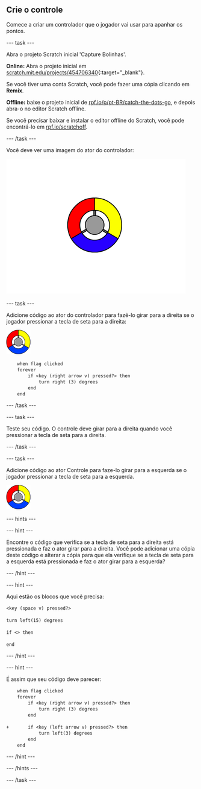 ## Crie o controle

Comece a criar um controlador que o jogador vai usar para apanhar os pontos.

--- task ---

Abra o projeto Scratch inicial 'Capture Bolinhas'.

**Online:** Abra o projeto inicial em [scratch.mit.edu/projects/454706340](https://scratch.mit.edu/projects/454706340){:target="_blank"}.

Se você tiver uma conta Scratch, você pode fazer uma cópia clicando em **Remix**.

**Offline:** baixe o projeto inicial de [rpf.io/p/pt-BR/catch-the-dots-go](http://rpf.io/p/pt-BR/catch-the-dots-go), e depois abra-o no editor Scratch offline.

Se você precisar baixar e instalar o editor offline do Scratch, você pode encontrá-lo em [rpf.io/scratchoff](http://rpf.io/scratchoff).

--- /task ---

Você deve ver uma imagem do ator do controlador:

![captura de tela](images/dots-controller.png)

--- task ---

Adicione código ao ator do controlador para fazê-lo girar para a direita se o jogador pressionar a tecla de seta para a direita:

![Ator Controle](images/controller-sprite.png)

```blocks3
    when flag clicked
    forever
        if <key (right arrow v) pressed?> then
            turn right (3) degrees
        end
    end
```

--- /task ---

--- task ---

Teste seu código. O controle deve girar para a direita quando você pressionar a tecla de seta para a direita.

--- /task ---

--- task ---

Adicione código ao ator Controle para faze-lo girar para a esquerda se o jogador pressionar a tecla de seta para a esquerda.

![Ator Controle](images/controller-sprite.png)

--- hints ---


--- hint ---

Encontre o código que verifica se a tecla de seta para a direita está pressionada e faz o ator girar para a direita. Você pode adicionar uma cópia deste código e alterar a cópia para que ela verifique se a tecla de seta para a esquerda está pressionada e faz o ator girar para a esquerda?

--- /hint ---

--- hint ---

Aqui estão os blocos que você precisa:

```blocks3
<key (space v) pressed?>

turn left(15) degrees

if <> then

end
```

--- /hint ---

--- hint ---

É assim que seu código deve parecer:

```blocks3
    when flag clicked
    forever
        if <key (right arrow v) pressed?> then
            turn right (3) degrees
        end

+       if <key (left arrow v) pressed?> then
            turn left(3) degrees
        end
    end
```

--- /hint ---

--- /hints ---

--- /task ---